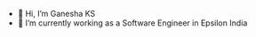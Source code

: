 - 👋 Hi, I’m Ganesha KS
- 🌱 I’m currently working as a Software Engineer in Epsilon India


<!---
GaneshaKS99/GaneshaKS99 is a ✨ special ✨ repository because its `README.md` (this file) appears on your GitHub profile.
You can click the Preview link to take a look at your changes.
--->
